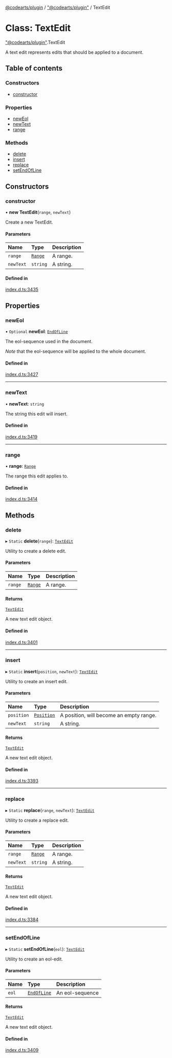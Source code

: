 [@codearts/plugin](../README.md) / ["@codearts/plugin"](../modules/_codearts_plugin_.md) / TextEdit

# Class: TextEdit

["@codearts/plugin"](../modules/_codearts_plugin_.md).TextEdit

A text edit represents edits that should be applied
to a document.

## Table of contents

### Constructors

- [constructor](codearts_plugin_.TextEdit.md#constructor)

### Properties

- [newEol](codearts_plugin_.TextEdit.md#neweol)
- [newText](codearts_plugin_.TextEdit.md#newtext)
- [range](codearts_plugin_.TextEdit.md#range)

### Methods

- [delete](codearts_plugin_.TextEdit.md#delete)
- [insert](codearts_plugin_.TextEdit.md#insert)
- [replace](codearts_plugin_.TextEdit.md#replace)
- [setEndOfLine](codearts_plugin_.TextEdit.md#setendofline)

## Constructors

### constructor

• **new TextEdit**(`range`, `newText`)

Create a new TextEdit.

#### Parameters

| Name | Type | Description |
| :------ | :------ | :------ |
| `range` | [`Range`](codearts_plugin_.Range.md) | A range. |
| `newText` | `string` | A string. |

#### Defined in

[index.d.ts:3435](https://github.com/shuyaqian/cloudide-plugin-api/blob/3fbdd11/index.d.ts#L3435)

## Properties

### newEol

• `Optional` **newEol**: [`EndOfLine`](../enums/codearts_plugin_.EndOfLine.md)

The eol-sequence used in the document.

*Note* that the eol-sequence will be applied to the
whole document.

#### Defined in

[index.d.ts:3427](https://github.com/shuyaqian/cloudide-plugin-api/blob/3fbdd11/index.d.ts#L3427)

___

### newText

• **newText**: `string`

The string this edit will insert.

#### Defined in

[index.d.ts:3419](https://github.com/shuyaqian/cloudide-plugin-api/blob/3fbdd11/index.d.ts#L3419)

___

### range

• **range**: [`Range`](codearts_plugin_.Range.md)

The range this edit applies to.

#### Defined in

[index.d.ts:3414](https://github.com/shuyaqian/cloudide-plugin-api/blob/3fbdd11/index.d.ts#L3414)

## Methods

### delete

▸ `Static` **delete**(`range`): [`TextEdit`](codearts_plugin_.TextEdit.md)

Utility to create a delete edit.

#### Parameters

| Name | Type | Description |
| :------ | :------ | :------ |
| `range` | [`Range`](codearts_plugin_.Range.md) | A range. |

#### Returns

[`TextEdit`](codearts_plugin_.TextEdit.md)

A new text edit object.

#### Defined in

[index.d.ts:3401](https://github.com/shuyaqian/cloudide-plugin-api/blob/3fbdd11/index.d.ts#L3401)

___

### insert

▸ `Static` **insert**(`position`, `newText`): [`TextEdit`](codearts_plugin_.TextEdit.md)

Utility to create an insert edit.

#### Parameters

| Name | Type | Description |
| :------ | :------ | :------ |
| `position` | [`Position`](codearts_plugin_.Position.md) | A position, will become an empty range. |
| `newText` | `string` | A string. |

#### Returns

[`TextEdit`](codearts_plugin_.TextEdit.md)

A new text edit object.

#### Defined in

[index.d.ts:3393](https://github.com/shuyaqian/cloudide-plugin-api/blob/3fbdd11/index.d.ts#L3393)

___

### replace

▸ `Static` **replace**(`range`, `newText`): [`TextEdit`](codearts_plugin_.TextEdit.md)

Utility to create a replace edit.

#### Parameters

| Name | Type | Description |
| :------ | :------ | :------ |
| `range` | [`Range`](codearts_plugin_.Range.md) | A range. |
| `newText` | `string` | A string. |

#### Returns

[`TextEdit`](codearts_plugin_.TextEdit.md)

A new text edit object.

#### Defined in

[index.d.ts:3384](https://github.com/shuyaqian/cloudide-plugin-api/blob/3fbdd11/index.d.ts#L3384)

___

### setEndOfLine

▸ `Static` **setEndOfLine**(`eol`): [`TextEdit`](codearts_plugin_.TextEdit.md)

Utility to create an eol-edit.

#### Parameters

| Name | Type | Description |
| :------ | :------ | :------ |
| `eol` | [`EndOfLine`](../enums/codearts_plugin_.EndOfLine.md) | An eol-sequence |

#### Returns

[`TextEdit`](codearts_plugin_.TextEdit.md)

A new text edit object.

#### Defined in

[index.d.ts:3409](https://github.com/shuyaqian/cloudide-plugin-api/blob/3fbdd11/index.d.ts#L3409)
